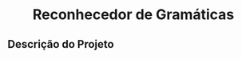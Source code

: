<h1 align="center"> Reconhecedor de Gramáticas </h1>

## Descrição do Projeto
<p align="justify">
 
</p>

